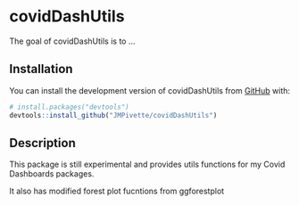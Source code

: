 
<!-- README.md is generated from README.Rmd. Please edit that file -->

# covidDashUtils

<!-- badges: start -->
<!-- badges: end -->

The goal of covidDashUtils is to …

## Installation

You can install the development version of covidDashUtils from
[GitHub](https://github.com/) with:

``` r
# install.packages("devtools")
devtools::install_github("JMPivette/covidDashUtils")
```

## Description

This package is still experimental and provides utils functions for my
Covid Dashboards packages.

It also has modified forest plot fucntions from ggforestplot
